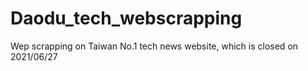 # Daodu_tech_webscrapping
Wep scrapping on Taiwan No.1 tech news website, which is closed on 2021/06/27
